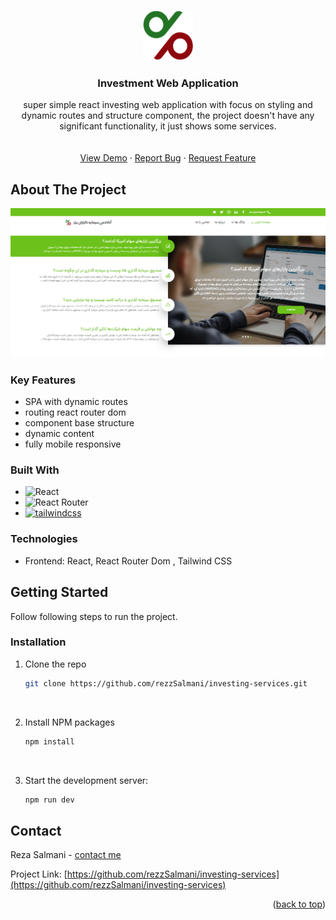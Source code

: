 <a name="readme-top"></a>


<!-- PROJECT LOGO -->
<br />
<div align="center">
  <a href="">
    <img src="https://github.com/rezzSalmani/investing-services/blob/master/public/images/main-logo.svg" alt="Logo" width="80" height="80">
  </a>

<h3 align="center">Investment Web Application</h3>

  <p align="center">
  super simple react investing web application with focus on styling and dynamic routes and structure component, the project doesn't have any significant functionality, it just shows some services.
    <br />
    <br />
    <br />
    <a href="https://investing-services.vercel.app/">View Demo</a>
    ·
    <a href="https://github.com/rezzSalmani/investing-services/issues/new?labels=bug&template=bug-report---.md">Report Bug</a>
    ·
    <a href="https://github.com/rezzSalmani/investing-services/issues/new?labels=enhancement&template=feature-request---.md">Request Feature</a>
  </p>
</div>





<!-- ABOUT THE PROJECT -->
## About The Project

[![Product Name Screen Shot](https://github.com/rezzSalmani/investing-services/blob/master/src/assets/shot01.png)](https://github.com/rezzSalmani/investing-services/blob/master/src/assets/shot01.png)



### Key Features

* SPA with dynamic routes 
* routing react router dom
* component base structure 
* dynamic content
* fully mobile responsive

### Built With
* ![React](https://img.shields.io/badge/react-%2320232a.svg?style=for-the-badge&logo=react&logoColor=%2361DAFB)
* ![React Router](https://img.shields.io/badge/React_Router-CA4245?style=for-the-badge&logo=react-router&logoColor=white)
* [![tailwindcss](https://img.shields.io/badge/Tailwind_CSS-38B2AC?style=for-the-badge&logo=tailwind-css&logoColor=white)](https://tailwindcss.com/)


### Technologies

* Frontend: React, React Router Dom , Tailwind CSS


<!-- GETTING STARTED -->
## Getting Started

Follow following steps to run the project.


### Installation




1. Clone the repo
   ```sh
   git clone https://github.com/rezzSalmani/investing-services.git
   ```
   
   <br>
   
2. Install NPM packages
   ```sh
   npm install
   ```
   
   <br>
   
8. Start the development server:
   ```sh
   npm run dev
   ```




<!-- CONTACT -->
## Contact

Reza Salmani - [contact me](rezasalmani.dev@gmail.com)

Project Link: [https://github.com/rezzSalmani/investing-services](https://github.com/rezzSalmani/investing-services)

<p align="right">(<a href="#readme-top">back to top</a>)</p>



<!-- MARKDOWN LINKS & IMAGES -->
<!-- https://www.markdownguide.org/basic-syntax/#reference-style-links -->
[contributors-shield]: https://img.shields.io/github/contributors/rezzSalmani/react-quiz.svg?style=for-the-badge
[contributors-url]: https://github.com/rezzSalmani/investing-services/graphs/contributors
[forks-shield]: https://img.shields.io/github/forks/rezzSalmani/react-quiz.svg?style=for-the-badge
[forks-url]: https://github.com/rezzSalmani/investing-services/network/members
[stars-shield]: https://img.shields.io/github/stars/rezzSalmani/react-quiz.svg?style=for-the-badge
[stars-url]: https://github.com/rezzSalmani/investing-services/stargazers
[issues-shield]: https://img.shields.io/github/issues/rezzSalmani/react-quiz.svg?style=for-the-badge
[issues-url]: https://github.com/rezzSalmani/investing-services/issues
[license-shield]: https://img.shields.io/github/license/rezzSalmani/react-quiz.svg?style=for-the-badge
[license-url]: https://github.com/rezzSalmani/investing-services/blob/master/LICENSE.txt
[linkedin-shield]: https://img.shields.io/badge/-LinkedIn-black.svg?style=for-the-badge&logo=linkedin&colorB=555
[linkedin-url]: https://linkedin.com/in/linkedin_username
[product-screenshot]: images/screenshot.png
[Next.js]: https://img.shields.io/badge/next.js-000000?style=for-the-badge&logo=nextdotjs&logoColor=white
[Next-url]: https://nextjs.org/
[React.js]: https://img.shields.io/badge/React-20232A?style=for-the-badge&logo=react&logoColor=61DAFB
[React-url]: https://reactjs.org/
